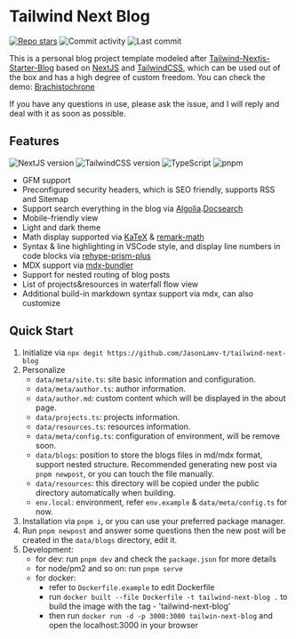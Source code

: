 # Tailwind Next Blog

[![Repo stars](https://img.shields.io/github/stars/jasonlamv-t/tailwind-next-blog?style=social)](https://GitHub.com/jasonlamv-t/tailwind-next-blog/stargazers/) ![Commit activity](https://img.shields.io/github/commit-activity/m/jasonlamv-t/tailwind-next-blog?logo=github&style=social) ![Last commit](https://img.shields.io/github/last-commit/jasonlamv-t/tailwind-next-blog?logo=github&style=social)

This is a personal blog project template modeled after [Tailwind-Nextjs-Starter-Blog](https://github.com/timlrx/tailwind-nextjs-starter-blog) based on [NextJS](https://nextjs.org/) and [TailwindCSS](https://tailwindcss.com), which can be used out of the box and has a high degree of custom freedom. You can check the demo: [Brachistochrone](https://jasonlam.cc)

If you have any questions in use, please ask the issue, and I will reply and deal with it as soon as possible.

## Features

![NextJS version](https://img.shields.io/badge/NextJS-13-yellow) ![TailwindCSS version](https://img.shields.io/badge/TailwindCSS-3-blue) ![TypeScript](https://img.shields.io/badge/TypeScript-blue) ![pnpm](https://img.shields.io/badge/pnpm-red)

- GFM support
- Preconfigured security headers, which is SEO friendly, supports RSS and Sitemap
- Support search everything in the blog via [Algolia](https://algolia.com/).[Docsearch](https://docsearch.algolia.com/)
- Mobile-friendly view
- Light and dark theme
- Math display supported via [KaTeX](https://katex.org/) & [remark-math](https://github.com/remarkjs/remark-math)
- Syntax & line highlighting in VSCode style, and display line numbers in code blocks via [rehype-prism-plus](https://github.com/timlrx/rehype-prism-plus)
- MDX support via [mdx-bundler](https://github.com/kentcdodds/mdx-bundler)
- Support for nested routing of blog posts
- List of projects&resources in waterfall flow view
- Additional build-in markdown syntax support via mdx, can also customize

## Quick Start

1. Initialize via `npx degit https://github.com/JasonLamv-t/tailwind-next-blog`
2. Personalize
   - `data/meta/site.ts`: site basic information and configuration.
   - `data/meta/author.ts`: author information.
   - `data/author.md`: custom content which will be displayed in the about page.
   - `data/projects.ts`: projects information.
   - `data/resources.ts`: resources information.
   - `data/meta/config.ts`: configuration of environment, will be remove soon.
   - `data/blogs`: position to store the blogs files in md/mdx format, support nested structure. Recommended generating new post via `pnpm newpost`, or you can touch the file manually.
   - `data/resources`: this directory will be copied under the public directory automatically when building.
   - `env.local`: environment, refer `env.example` & `data/meta/config.ts` for now.
3. Installation via `pnpm i`, or you can use your preferred package manager.
4. Run `pnpm newpost` and answer some questions then the new post will be created in the `data/blogs` directory, edit it.
5. Development:
   - for dev: run `pnpm dev` and check the `package.json` for more details
   - for node/pm2 and so on: run `pnpm serve`
   - for docker:
     - refer to `Dockerfile.example` to edit Dockerfile
     - run `docker built --file Dockerfile -t tailwind-next-blog .` to build the image with the tag - 'tailwind-next-blog'
     - then run `docker run -d -p 3000:3000 tailwin-next-blog` and open the localhost:3000 in your browser
